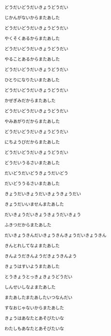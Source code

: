 どうだいどうだいきょうどうだい

じかんがないからまたあした

どうだいどうだいきょうどうだい

やくそくあるからまたあした

どうだいどうだいきょうどうだい

やることあるからまたあした

どうだいどうだいきょうどうだい

ひとりになりたいまたあした

どうだいどうだいきょうどうだい

かぜぎみだからまたあした

どうだいどうだいきょうどうだい

やみあがりだからまたあした

どうだいどうだいきょうどうだい

にちようびだからまたあした

どうだいどうだいきょうどうだい

どうだいうるさいまたあした

だいどうだいどうきょうだいどう

だいどううるさいまたあした

きょうだいきょうだいきょうきょうだい

きょうだいいませんまたあした

だいきょうだいきょうきょうだいきょう

ふきつだからまたあした

だいきょうきんだいきょうきんきょうだいきょうきん

きんとれしてなよまたあした

きんようだきんようだきょうきんよう

きょうはすいようまたあした

とうきょうとっきょきょうどうだい

しんせいしなよまたあした

またあしたまたあしたいつなんだい

すなおじゃないからまたあした

きょうはあなたとあそびたいな

わたしもあなたとあそびたいな